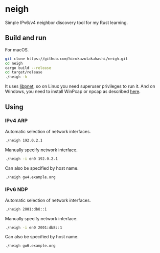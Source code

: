 # neigh

Simple IPv6/v4 neighbor discovery tool for my Rust learning.

## Build and run

For macOS.
```bash
git clone https://github.com/hirokazutakahashi/neigh.git
cd neigh
cargo build --release
cd target/release
./neigh -h
```

It uses [libpnet](https://github.com/libpnet/libpnet), so on Linux you need superuser privileges to run it. And on Windows, you need to install WinPcap or npcap as described [here](https://github.com/libpnet/libpnet?tab=readme-ov-file#windows).

## Using

### IPv4 ARP

Automatic selection of network interfaces.
```bash
./neigh 192.0.2.1
```

Manually specify network interface.
```bash
./neigh -i en0 192.0.2.1
```

Can also be specified by host name.
```bash
./neigh gw4.example.org
```

### IPv6 NDP

Automatic selection of network interfaces.
```bash
./neigh 2001:db8::1
```

Manually specify network interface.
```bash
./neigh -i en0 2001:db8::1
```

Can also be specified by host name.
```bash
./neigh gw6.example.org
```
